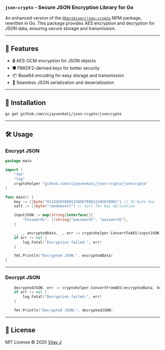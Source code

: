 ### **`json-crypto` - Secure JSON Encryption Library for Go**  

An enhanced version of the [`@harshiyer/json-crypto`](https://www.npmjs.com/package/@harshiyer/json-crypto) NPM package, rewritten in Go. This package provides AES encryption and decryption for JSON data, ensuring secure storage and transmission.

---

## **🚀 Features**  

- 🔒 AES-GCM encryption for JSON objects  
- 🛡️ PBKDF2-derived keys for better security  
- 📦 Base64 encoding for easy storage and transmission  
- 🔄 Seamless JSON serialization and deserialization  

---

## **📌 Installation**  

```sh
go get github.com/vijayvenkatj/json-crypto/jsoncrypto
```

---

## **🛠 Usage**  

### **Encrypt JSON**  

```go
package main

import (
	"fmt"
	"log"
	cryptohelper "github.com/vijayvenkatj/json-crypto/jsoncrypto"
)

func main() {
	key := []byte("01234567890123456789012345678901") // 32-byte key
	salt := []byte("randomsalt") // Salt for key derivation

	inputJSON := map[string]interface{}{
		"Passwords": []string{"password1", "password2"},
	}

	_, _, encryptedData, _, err := cryptohelper.ConvertToAES(inputJSON, key, salt)
	if err != nil {
		log.Fatal("Encryption failed:", err)
	}

	fmt.Println("Encrypted JSON:", encryptedData)
}
```

---

### **Decrypt JSON**  

```go
	decryptedJSON, err := cryptohelper.ConvertFromAES(encryptedData, key, salt)
	if err != nil {
		log.Fatal("Decryption failed:", err)
	}

	fmt.Println("Decrypted JSON:", decryptedJSON)
```

---

## **📜 License**  

MIT License © 2025 [Vijay J](https://github.com/vijayvenkatj)  
